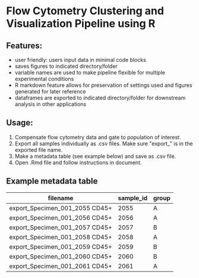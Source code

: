 # Flow Cytometry Clustering and Visualization Pipeline using R
## Features:
- user friendly: users input data in minimal code blocks
- saves figures to indicated directory/folder
- variable names are used to make pipeline flexible for multiple experimental conditions
- R markdown feature allows for preservation of settings used and figures generated for later reference
- dataframes are exported to indicated directory/folder for downstream analysis in other applications

## Usage:
1. Compensate flow cytometry data and gate to population of interest.
2. Export all samples individually as .csv files. Make sure "export_" is in the exported file name.
3. Make a metadata table (see example below) and save as .csv file.
4. Open .Rmd file and follow instructions in document.

## Example metadata table
filename | sample_id  | group
------------- |------------- | -------------
export_Specimen_001_2055 CD45+ | 2055 | A
export_Specimen_001_2056 CD45+ | 2056 | A
export_Specimen_001_2057 CD45+ | 2057 | B
export_Specimen_001_2058 CD45+ | 2058 | A
export_Specimen_001_2059 CD45+ | 2059 | B
export_Specimen_001_2060 CD45+ | 2060 | B
export_Specimen_001_2061 CD45+ | 2061 | A
